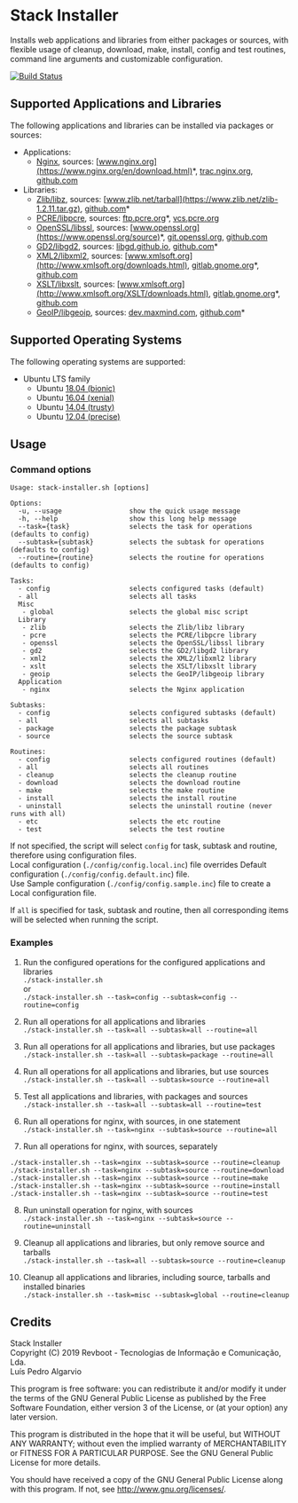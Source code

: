 # Stack Installer
Installs web applications and libraries from either packages or sources, with flexible usage of cleanup, download, make, install, config and test routines, command line arguments and customizable configuration.

[![Build Status](https://travis-ci.com/revboot/stack-installer.svg?branch=master)](https://travis-ci.com/revboot/stack-installer)

## Supported Applications and Libraries
The following applications and libraries can be installed via packages or sources:
- Applications:
  - [Nginx](https://nginx.org), sources: [www.nginx.org](https://www.nginx.org/en/download.html)*, [trac.nginx.org](http://trac.nginx.org/nginx/browser), [github.com](https://github.com/nginx/nginx)
- Libraries:
  - [Zlib/libz](https://www.zlib.net), sources: [www.zlib.net/tarball](https://www.zlib.net/zlib-1.2.11.tar.gz), [github.com](https://github.com/madler/zlib)*
  - [PCRE/libpcre](https://www.pcre.org), sources: [ftp.pcre.org](https://ftp.pcre.org/pub/pcre)*, [vcs.pcre.org](https://vcs.pcre.org/pcre2)
  - [OpenSSL/libssl](https://www.openssl.org), sources: [www.openssl.org](https://www.openssl.org/source)*, [git.openssl.org](https://git.openssl.org/?p=openssl.git), [github.com](https://github.com/openssl/openssl)
  - [GD2/libgd2](https://libgd.github.io), sources: [libgd.github.io](https://libgd.github.io/pages/downloads.html), [github.com](https://github.com/libgd/libgd)*
  - [XML2/libxml2](http://xmlsoft.org), sources: [www.xmlsoft.org](http://www.xmlsoft.org/downloads.html), [gitlab.gnome.org](https://gitlab.gnome.org/GNOME/libxml2)*, [github.com](https://github.com/GNOME/libxml2)
  - [XSLT/libxslt](http://xmlsoft.org/XSLT), sources: [www.xmlsoft.org](http://www.xmlsoft.org/XSLT/downloads.html), [gitlab.gnome.org](https://gitlab.gnome.org/GNOME/libxslt)*, [github.com](https://github.com/GNOME/libxslt)
  - [GeoIP/libgeoip](https://dev.maxmind.com/geoip/legacy), sources: [dev.maxmind.com](https://dev.maxmind.com/geoip/legacy/downloadable), [github.com](https://github.com/maxmind/geoip-api-c)*

## Supported Operating Systems
The following operating systems are supported:
- Ubuntu LTS family
  - Ubuntu [18.04 (bionic)](http://releases.ubuntu.com/18.04)
  - Ubuntu [16.04 (xenial)](http://releases.ubuntu.com/16.04)
  - Ubuntu [14.04 (trusty)](http://releases.ubuntu.com/14.04)
  - Ubuntu [12.04 (precise)](http://releases.ubuntu.com/12.04)

## Usage

### Command options

```
Usage: stack-installer.sh [options]

Options:
  -u, --usage                 show the quick usage message
  -h, --help                  show this long help message
  --task={task}               selects the task for operations (defaults to config)
  --subtask={subtask}         selects the subtask for operations (defaults to config)
  --routine={routine}         selects the routine for operations (defaults to config)

Tasks:
  - config                    selects configured tasks (default)
  - all                       selects all tasks
  Misc
   - global                   selects the global misc script
  Library
   - zlib                     selects the Zlib/libz library
   - pcre                     selects the PCRE/libpcre library
   - openssl                  selects the OpenSSL/libssl library
   - gd2                      selects the GD2/libgd2 library
   - xml2                     selects the XML2/libxml2 library
   - xslt                     selects the XSLT/libxslt library
   - geoip                    selects the GeoIP/libgeoip library
  Application
   - nginx                    selects the Nginx application

Subtasks:
  - config                    selects configured subtasks (default)
  - all                       selects all subtasks
  - package                   selects the package subtask
  - source                    selects the source subtask

Routines:
  - config                    selects configured routines (default)
  - all                       selects all routines
  - cleanup                   selects the cleanup routine
  - download                  selects the download routine
  - make                      selects the make routine
  - install                   selects the install routine
  - uninstall                 selects the uninstall routine (never runs with all)
  - etc                       selects the etc routine
  - test                      selects the test routine
```

If not specified, the script will select `config` for task, subtask and routine, therefore using configuration files.  
Local configuration (`./config/config.local.inc`) file overrides Default configuration (`./config/config.default.inc`) file.  
Use Sample configuration (`./config/config.sample.inc`) file to create a Local configuration file.

If `all` is specified for task, subtask and routine, then all corresponding items will be selected when running the script.

### Examples

1. Run the configured operations for the configured applications and libraries  
`./stack-installer.sh`  
or  
`./stack-installer.sh --task=config --subtask=config --routine=config`

2. Run all operations for all applications and libraries  
`./stack-installer.sh --task=all --subtask=all --routine=all`

3. Run all operations for all applications and libraries, but use packages  
`./stack-installer.sh --task=all --subtask=package --routine=all`

4. Run all operations for all applications and libraries, but use sources  
`./stack-installer.sh --task=all --subtask=source --routine=all`

5. Test all applications and libraries, with packages and sources  
`./stack-installer.sh --task=all --subtask=all --routine=test`

6. Run all operations for nginx, with sources, in one statement  
`./stack-installer.sh --task=nginx --subtask=source --routine=all`

7. Run all operations for nginx, with sources, separately  
```
./stack-installer.sh --task=nginx --subtask=source --routine=cleanup
./stack-installer.sh --task=nginx --subtask=source --routine=download
./stack-installer.sh --task=nginx --subtask=source --routine=make
./stack-installer.sh --task=nginx --subtask=source --routine=install
./stack-installer.sh --task=nginx --subtask=source --routine=test
```

8. Run uninstall operation for nginx, with sources  
`./stack-installer.sh --task=nginx --subtask=source --routine=uninstall`

9. Cleanup all applications and libraries, but only remove source and tarballs  
`./stack-installer.sh --task=all --subtask=source --routine=cleanup`

10. Cleanup all applications and libraries, including source, tarballs and installed binaries  
`./stack-installer.sh --task=misc --subtask=global --routine=cleanup`

## Credits
Stack Installer  
Copyright (C) 2019 Revboot - Tecnologias de Informação e Comunicação, Lda.  
Luís Pedro Algarvio  

This program is free software: you can redistribute it and/or modify
it under the terms of the GNU General Public License as published by
the Free Software Foundation, either version 3 of the License, or
(at your option) any later version.

This program is distributed in the hope that it will be useful,
but WITHOUT ANY WARRANTY; without even the implied warranty of
MERCHANTABILITY or FITNESS FOR A PARTICULAR PURPOSE.  See the
GNU General Public License for more details.

You should have received a copy of the GNU General Public License
along with this program.  If not, see <http://www.gnu.org/licenses/>.
